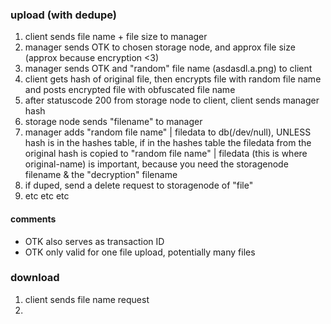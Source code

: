 ### upload (with dedupe) 
1. client sends file name + file size to manager
2. manager sends OTK to chosen storage node, and approx file size (approx because encryption <3)
3. manager sends OTK and "random" file name (asdasdl.a.png) to client
4. client gets hash of original file, then encrypts file with random file name and posts encrypted file with obfuscated file name
5. after statuscode 200 from storage node to client, client sends manager hash 
6. storage node sends "filename" to manager
7. manager adds "random file name" | filedata to db(/dev/null), UNLESS hash is in the hashes table, if in the hashes table the filedata from the original hash is copied to "random file name" | filedata (this is where original-name) is important, because you need the storagenode filename & the "decryption" filename
8. if duped, send a delete request to storagenode of "file"
9. etc etc etc

#### comments
- OTK also serves as transaction ID
- OTK only valid for one file upload, potentially many files

### download 
1. client sends file name request
2. 
